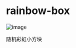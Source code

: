 # rainbow-box

![image](https://github.com/suimisama/rainbow-box/assets/56116271/707fcc40-f4cb-484d-92fe-448b580fc6d8)


随机彩虹小方块
